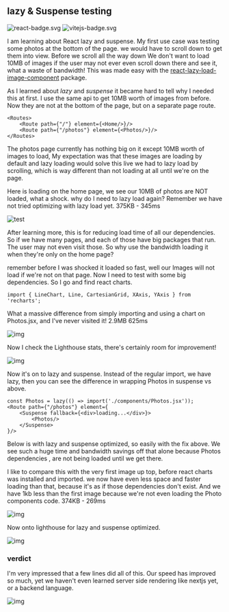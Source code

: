 ## lazy & Suspense testing
![react-badge.svg](public/images/react-badge.svg)
![vitejs-badge.svg](public/images/vitejs-badge.svg)

I am learning about React lazy and suspense. My first use case was testing some photos 
at the bottom of the page. we would have to scroll down to get them into view. Before we scroll all the way down
We don't want to load 10MB of images if the user may not ever even scroll down there and see it, what a waste of bandwidth!
This was made easy with the 
[react-lazy-load-image-component](https://www.npmjs.com/package/react-lazy-load-image-component) package.

As I learned about *lazy* and *suspense* it became hard to tell why I needed this at first. I use the same 
api to get 10MB worth of images from before. Now they are not at the bottom of the page, but on a separate page route.

```
<Routes>
    <Route path={"/"} element={<Home/>}/>
    <Route path={"/photos"} element={<Photos/>}/>
</Routes>
```
The photos page currently has nothing big on it except 10MB worth of images to load, My expectation was that these images are loading by default and lazy loading would solve this live we had to lazy load by scrolling, which is way different
than not loading at all until we're on the page. 

Here is loading on the home page, we see our 10MB of photos are NOT loaded, what a shock. why do I need
to lazy load again? Remember we have not tried optimizing with lazy load yet.
375KB - 345ms

![test](https://i.imgur.com/PfM1iXx.png)

After learning more, this is for reducing load time of all our dependencies. So if we
have many pages, and each of those have big packages that run. The user may 
not even visit those. So why use the bandwidth loading it when they're only on the home page?

remember before I was shocked it loaded so fast, well our Images will not load if we're not on that page.
Now I need to test with some big dependencies. So I go and find react charts.

```
import { LineChart, Line, CartesianGrid, XAxis, YAxis } from 'recharts';
```
What a massive difference from simply importing and using a chart on Photos.jsx, and I've never visited it! 2.9MB 625ms

![img](https://i.imgur.com/qQAQZYv.png)

Now I check the Lighthouse stats, there's certainly room for improvement!

![img](https://i.imgur.com/Z7qUO6D.png)

Now it's on to lazy and suspense. Instead of the regular import, we have lazy,
then you can see the difference in wrapping Photos in suspense vs above.
```
const Photos = lazy(() => import('./components/Photos.jsx'));
<Route path={"/photos"} element={
    <Suspense fallback={<div>loading...</div>}>
        <Photos/>
    </Suspense>
}/>
```
Below is with lazy and suspense optimized, so easily with the fix above. We see
such a huge time and bandwidth savings off that alone because Photos dependencies
, are not being loaded until we get there.

I like to compare this with the very first image up top, before react charts 
was installed and imported. we now have even less space and faster loading
than that, because it's as if those dependencies don't exist. And we have 1kb less than the first image
because we're not even loading the Photo components code.
374KB - 269ms

![img](https://i.imgur.com/9T9Avfh.png)

Now onto lighthouse for lazy and suspense optimized. 

![img](https://i.imgur.com/YB5ZYGt.png)

### verdict
I'm very impressed that a few lines did all of this. Our speed has improved so much, yet we haven't even learned
 server side rendering like nextjs yet, or a backend language. 
 
![img](https://i.imgur.com/3s0Nwk8.png)





























